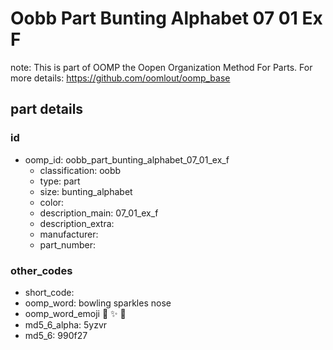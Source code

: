 # Oobb Part Bunting Alphabet 07 01 Ex F  

note: This is part of OOMP the Oopen Organization Method For Parts. For more details: https://github.com/oomlout/oomp_base

##  part details





### id
* oomp_id: oobb_part_bunting_alphabet_07_01_ex_f
  * classification: oobb
  * type: part
  * size: bunting_alphabet
  * color: 
  * description_main: 07_01_ex_f
  * description_extra: 
  * manufacturer: 
  * part_number: 

### other_codes
* short_code: 
* oomp_word: bowling sparkles nose
* oomp_word_emoji :bowling: :sparkles: :nose:
* md5_6_alpha: 5yzvr
* md5_6: 990f27